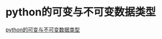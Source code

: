 # python的可变与不可变数据类型
[python的可变与不可变数据类型](https://aiwithcloud.com/2021/10/19/python%e7%9a%84%e5%8f%af%e5%8f%98%e4%b8%8e%e4%b8%8d%e5%8f%af%e5%8f%98%e6%95%b0%e6%8d%ae%e7%b1%bb%e5%9e%8b/)